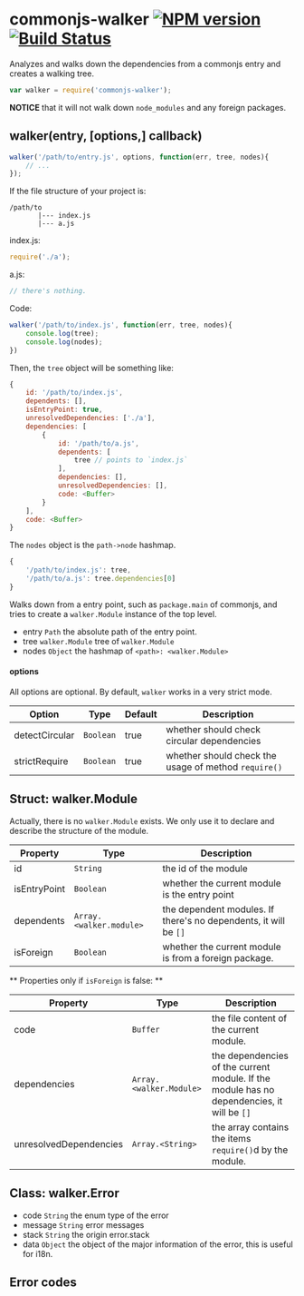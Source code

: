 # commonjs-walker [![NPM version](https://badge.fury.io/js/commonjs-walker.png)](http://badge.fury.io/js/commonjs-walker) [![Build Status](https://travis-ci.org/kaelzhang/node-commonjs-walker.png?branch=master)](https://travis-ci.org/kaelzhang/node-commonjs-walker)

Analyzes and walks down the dependencies from a commonjs entry and creates a walking tree.

```js
var walker = require('commonjs-walker');
```

**NOTICE** that it will not walk down `node_modules` and any foreign packages.

## walker(entry, [options,] callback)

```js
walker('/path/to/entry.js', options, function(err, tree, nodes){
	// ...
});
```

If the file structure of your project is:

```
/path/to
       |--- index.js
       |--- a.js
```

index.js:

```js
require('./a');
```

a.js:

```js
// there's nothing.
```

Code:

```js
walker('/path/to/index.js', function(err, tree, nodes){
	console.log(tree);
	console.log(nodes);
})
```

Then, the `tree` object will be something like:

```js
{
	id: '/path/to/index.js',
	dependents: [],
	isEntryPoint: true,
	unresolvedDependencies: ['./a'],
	dependencies: [
		{
			id: '/path/to/a.js',
			dependents: [
				tree // points to `index.js`
			],
			dependencies: [],
			unresolvedDependencies: [],
			code: <Buffer>
		}
	],
	code: <Buffer>
}
```

The `nodes` object is the `path->node` hashmap.

```js
{
	'/path/to/index.js': tree,
	'/path/to/a.js': tree.dependencies[0]
}
```


Walks down from a entry point, such as `package.main` of commonjs, and tries to create a `walker.Module` instance of the top level. 

- entry `Path` the absolute path of the entry point.
- tree `walker.Module` tree of `walker.Module`
- nodes `Object` the hashmap of `<path>: <walker.Module>`

#### options

All options are optional. By default, `walker` works in a very strict mode.

Option | Type | Default | Description
------ | ---- | ------- | ------------
detectCircular | `Boolean` | true | whether should check circular dependencies
strictRequire | `Boolean` | true | whether should check the usage of method `require()`

## Struct: walker.Module

Actually, there is no `walker.Module` exists. We only use it to declare and describe the structure of the module.

Property | Type | Description
-------- | ---- | -----------
id | `String` | the id of the module
isEntryPoint | `Boolean` | whether the current module is the entry point
dependents   | `Array.<walker.module>` | the dependent modules. If there's no dependents, it will be `[]`
isForeign | `Boolean` | whether the current module is from a foreign package.

** Properties only if `isForeign` is false: **

Property | Type | Description
-------- | ---- | -----------
code | `Buffer` | the file content of the current module.
dependencies | `Array.<walker.Module>` | the dependencies of the current module. If the module has no dependencies, it will be `[]`
unresolvedDependencies | `Array.<String>` | the array contains the items `require()`d by the module.




## Class: walker.Error

- code `String` the enum type of the error
- message `String` error messages
- stack `String` the origin error.stack
- data `Object` the object of the major information of the error, this is useful for i18n.


## Error codes




